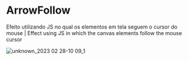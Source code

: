 # ArrowFollow

Efeito utilizando JS no qual os elementos em tela seguem o cursor do mouse | Effect using JS in which the canvas elements follow the mouse cursor

![unknown_2023 02 28-10 09_1](https://user-images.githubusercontent.com/102559935/221866567-ea1be4ce-68a2-4971-8310-9f5d6440dfae.gif)
